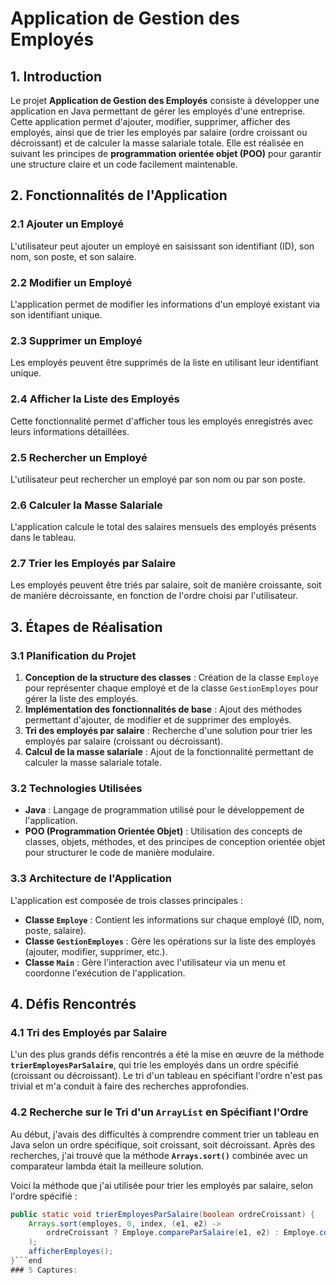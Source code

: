 # Application de Gestion des Employés

## 1. Introduction

Le projet **Application de Gestion des Employés** consiste à développer une application en Java permettant de gérer les employés d'une entreprise. Cette application permet d'ajouter, modifier, supprimer, afficher des employés, ainsi que de trier les employés par salaire (ordre croissant ou décroissant) et de calculer la masse salariale totale. Elle est réalisée en suivant les principes de **programmation orientée objet (POO)** pour garantir une structure claire et un code facilement maintenable.

## 2. Fonctionnalités de l'Application

### 2.1 Ajouter un Employé
L'utilisateur peut ajouter un employé en saisissant son identifiant (ID), son nom, son poste, et son salaire.

### 2.2 Modifier un Employé
L'application permet de modifier les informations d'un employé existant via son identifiant unique.

### 2.3 Supprimer un Employé
Les employés peuvent être supprimés de la liste en utilisant leur identifiant unique.

### 2.4 Afficher la Liste des Employés
Cette fonctionnalité permet d'afficher tous les employés enregistrés avec leurs informations détaillées.

### 2.5 Rechercher un Employé
L'utilisateur peut rechercher un employé par son nom ou par son poste.

### 2.6 Calculer la Masse Salariale
L'application calcule le total des salaires mensuels des employés présents dans le tableau.

### 2.7 Trier les Employés par Salaire
Les employés peuvent être triés par salaire, soit de manière croissante, soit de manière décroissante, en fonction de l'ordre choisi par l'utilisateur.

## 3. Étapes de Réalisation

### 3.1 Planification du Projet
1. **Conception de la structure des classes** : Création de la classe `Employe` pour représenter chaque employé et de la classe `GestionEmployes` pour gérer la liste des employés.
2. **Implémentation des fonctionnalités de base** : Ajout des méthodes permettant d'ajouter, de modifier et de supprimer des employés.
3. **Tri des employés par salaire** : Recherche d'une solution pour trier les employés par salaire (croissant ou décroissant).
4. **Calcul de la masse salariale** : Ajout de la fonctionnalité permettant de calculer la masse salariale totale.

### 3.2 Technologies Utilisées
- **Java** : Langage de programmation utilisé pour le développement de l'application.
- **POO (Programmation Orientée Objet)** : Utilisation des concepts de classes, objets, méthodes, et des principes de conception orientée objet pour structurer le code de manière modulaire.

### 3.3 Architecture de l'Application
L'application est composée de trois classes principales :
- **Classe `Employe`** : Contient les informations sur chaque employé (ID, nom, poste, salaire).
- **Classe `GestionEmployes`** : Gère les opérations sur la liste des employés (ajouter, modifier, supprimer, etc.).
- **Classe `Main`** : Gère l'interaction avec l'utilisateur via un menu et coordonne l'exécution de l'application.

## 4. Défis Rencontrés

### 4.1 Tri des Employés par Salaire
L'un des plus grands défis rencontrés a été la mise en œuvre de la méthode **`trierEmployesParSalaire`**, qui trie les employés dans un ordre spécifié (croissant ou décroissant). Le tri d'un tableau en spécifiant l'ordre n'est pas trivial et m'a conduit à faire des recherches approfondies.

### 4.2 Recherche sur le Tri d'un `ArrayList` en Spécifiant l'Ordre
Au début, j'avais des difficultés à comprendre comment trier un tableau en Java selon un ordre spécifique, soit croissant, soit décroissant. Après des recherches, j'ai trouvé que la méthode **`Arrays.sort()`** combinée avec un comparateur lambda était la meilleure solution.

Voici la méthode que j'ai utilisée pour trier les employés par salaire, selon l'ordre spécifié :

```java
public static void trierEmployesParSalaire(boolean ordreCroissant) {
    Arrays.sort(employes, 0, index, (e1, e2) -> 
        ordreCroissant ? Employe.compareParSalaire(e1, e2) : Employe.compareParSalaire(e2, e1)
    );
    afficherEmployes();
}```end
### 5 Captures:
        
